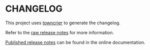 # CHANGELOG

This project uses [towncrier](https://towncrier.readthedocs.io/) to generate the changelog.

Refer to the [raw release notes](doc/source/changelog.rst) for more information.

[Published release notes](https://mechanical.docs.pyansys.com/version/stable/changelog.html) can be found in the online documentation.